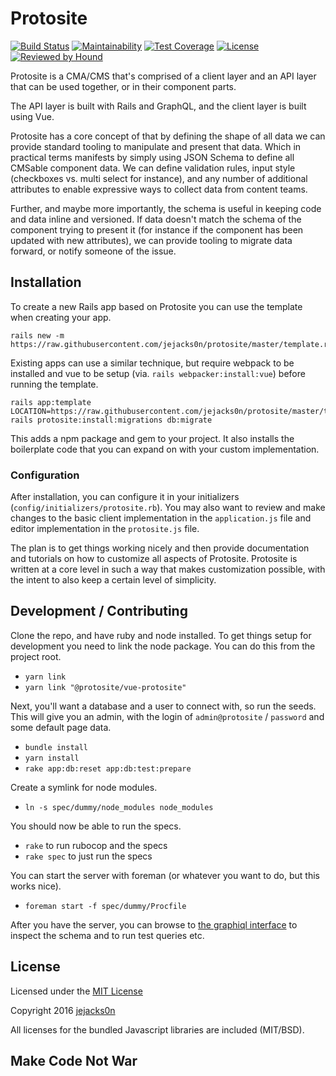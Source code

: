 Protosite
=========

[![Build Status](https://travis-ci.org/jejacks0n/protosite.svg?branch=master)](https://travis-ci.org/jejacks0n/protosite)
[![Maintainability](https://api.codeclimate.com/v1/badges/2fe64b2099900239713a/maintainability)](https://codeclimate.com/github/jejacks0n/protosite/maintainability)
[![Test Coverage](https://api.codeclimate.com/v1/badges/2fe64b2099900239713a/test_coverage)](https://codeclimate.com/github/jejacks0n/protosite/test_coverage)
[![License](https://img.shields.io/badge/license-MIT-brightgreen.svg)](https://opensource.org/licenses/MIT)
[![Reviewed by Hound](https://img.shields.io/badge/Reviewed_by-Hound-8E64B0.svg)](https://houndci.com)


Protosite is a CMA/CMS that's comprised of a client layer and an API layer that can be used together, or in their
component parts.

The API layer is built with Rails and GraphQL, and the client layer is built using Vue.

Protosite has a core concept of that by defining the shape of all data we can provide standard tooling to manipulate
and present that data. Which in practical terms manifests by simply using JSON Schema to define all CMSable component
data. We can define validation rules, input style (checkboxes vs. multi select for instance), and any number of
additional attributes to enable expressive ways to collect data from content teams.

Further, and maybe more importantly, the schema is useful in keeping code and data inline and versioned. If data doesn't
match the schema of the component trying to present it (for instance if the component has been updated with new
attributes), we can provide tooling to migrate data forward, or notify someone of the issue. 


## Installation

To create a new Rails app based on Protosite you can use the template when creating your app.

```shell
rails new -m https://raw.githubusercontent.com/jejacks0n/protosite/master/template.rb
```

Existing apps can use a similar technique, but require webpack to be installed and vue to be setup (via.
`rails webpacker:install:vue`) before running the template.

```shell
rails app:template LOCATION=https://raw.githubusercontent.com/jejacks0n/protosite/master/template.rb
rails protosite:install:migrations db:migrate
```

This adds a npm package and gem to your project. It also installs the boilerplate code that you can expand on with your
custom implementation.

### Configuration

After installation, you can configure it in your initializers (`config/initializers/protosite.rb`). You may also want to
review and make changes to the basic client implementation in the `application.js` file and editor implementation in the
`protosite.js` file.

The plan is to get things working nicely and then provide documentation and tutorials on how to customize all aspects of
Protosite. Protosite is written at a core level in such a way that makes customization possible, with the intent to also
keep a certain level of simplicity.


## Development / Contributing

Clone the repo, and have ruby and node installed. To get things setup for development you need to link the node package.
You can do this from the project root.

- `yarn link`
- `yarn link "@protosite/vue-protosite"`

Next, you'll want a database and a user to connect with, so run the seeds. This will give you an admin, with the login
of `admin@protosite` / `password` and some default page data.

- `bundle install`
- `yarn install`
- `rake app:db:reset app:db:test:prepare`

Create a symlink for node modules.

- `ln -s spec/dummy/node_modules node_modules`

You should now be able to run the specs.

- `rake` to run rubocop and the specs
- `rake spec` to just run the specs

You can start the server with foreman (or whatever you want to do, but this works nice).

- `foreman start -f spec/dummy/Procfile`

After you have the server, you can browse to [the graphiql interface](http://localhost:3000/protosite/graphiql) to
inspect the schema and to run test queries etc.


## License

Licensed under the [MIT License](http://creativecommons.org/licenses/MIT/)

Copyright 2016 [jejacks0n](https://github.com/jejacks0n)

All licenses for the bundled Javascript libraries are included (MIT/BSD).


## Make Code Not War
